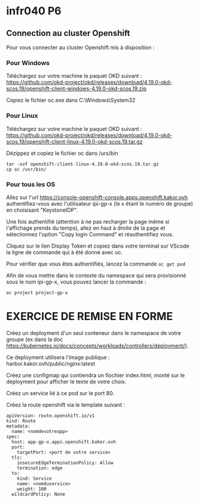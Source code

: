 # infr040 P6

## Connection au cluster Openshift
Pour vous connecter au cluster Openshift mis à disposition : 

### Pour Windows

Téléchargez sur votre machine le paquet OKD suivant : 
https://github.com/okd-project/okd/releases/download/4.19.0-okd-scos.19/openshift-client-windows-4.19.0-okd-scos.19.zip

Copiez le fichier oc.exe dans C:\Windows\System32

### Pour Linux 
Téléchargez sur votre machine le paquet OKD suivant : 
https://github.com/okd-project/okd/releases/download/4.19.0-okd-scos.19/openshift-client-linux-4.19.0-okd-scos.19.tar.gz

Dézippez et copiez le fichier oc dans /urs/bin
```
tar -xvf openshift-client-linux-4.19.0-okd-scos.19.tar.gz
cp oc /usr/bin/
```

### Pour tous les OS

Allez sur l'url https://console-openshift-console.apps.openshift.kakor.ovh authentifiez-vous avec l'utilisateur ipi-gp-x (le x étant le numéro de groupe) en choisisant "KeystoneIDP".

Une fois authentifié (attention à ne pas recharger la page même si l'affichage prends du temps), allez en haut à droite de la page et sélectionnez l'option "Copy login Command" et réauthentifiez vous. 

Cliquez sur le lien Display Token et copiez dans votre terminal sur VScode la ligne de commande qui à été donné avec oc. 

Pour vérifier que vous êtes authentifiés, lancez la commande ```oc get pod```

Afin de vous mettre dans le contexte du namespace qui sera provisionné sous le nom ipi-gp-x, vous pouvez lancer la commande :

```oc project project-gp-x```


# EXERCICE DE REMISE EN FORME 

Créez un deployment d'un seul conteneur dans le namespace de votre groupe (ex dans la doc https://kubernetes.io/docs/concepts/workloads/controllers/deployment/).

Ce deployment utilisera l'image publique : harbor.kakor.ovh/public/nginx:latest

Créez une configmap qui contiendra un fiochier index.html, monté sur le deployment pour afficher le texte de votre choix.

Créez un service lié à ce pod sur le port 80.

Créez la route openshift via le template suivant :

```
apiVersion: route.openshift.io/v1
kind: Route
metadata:
  name: <nomdevotreapp>
spec:
  host: app-gp-x.apps.openshift.kakor.ovh
  port:
    targetPort: <port de votre service>
  tls:
    insecureEdgeTerminationPolicy: Allow
    termination: edge
  to:
    kind: Service
    name: <nomduservice>
    weight: 100
  wildcardPolicy: None
```
